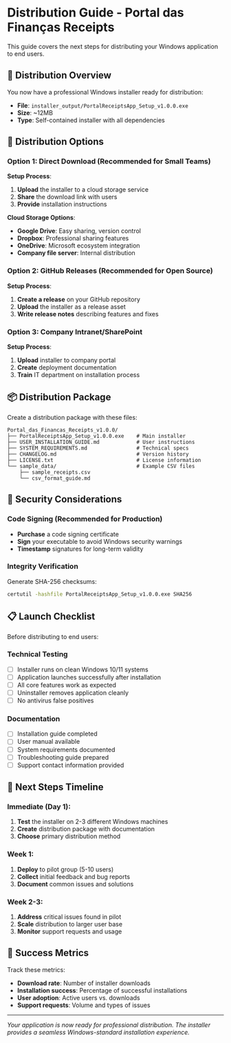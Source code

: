 # Distribution Guide - Portal das Finanças Receipts

This guide covers the next steps for distributing your Windows application to end users.

## 🎯 Distribution Overview

You now have a professional Windows installer ready for distribution:
- **File**: `installer_output/PortalReceiptsApp_Setup_v1.0.0.exe`
- **Size**: ~12MB
- **Type**: Self-contained installer with all dependencies

## 🚀 Distribution Options

### Option 1: Direct Download (Recommended for Small Teams)

**Setup Process**:
1. **Upload** the installer to a cloud storage service
2. **Share** the download link with users
3. **Provide** installation instructions

**Cloud Storage Options**:
- **Google Drive**: Easy sharing, version control
- **Dropbox**: Professional sharing features
- **OneDrive**: Microsoft ecosystem integration
- **Company file server**: Internal distribution

### Option 2: GitHub Releases (Recommended for Open Source)

**Setup Process**:
1. **Create a release** on your GitHub repository
2. **Upload** the installer as a release asset
3. **Write release notes** describing features and fixes

### Option 3: Company Intranet/SharePoint

**Setup Process**:
1. **Upload** installer to company portal
2. **Create** deployment documentation
3. **Train** IT department on installation process

## 📦 Distribution Package

Create a distribution package with these files:

```
Portal_das_Financas_Receipts_v1.0.0/
├── PortalReceiptsApp_Setup_v1.0.0.exe    # Main installer
├── USER_INSTALLATION_GUIDE.md            # User instructions
├── SYSTEM_REQUIREMENTS.md                # Technical specs
├── CHANGELOG.md                          # Version history
├── LICENSE.txt                           # License information
└── sample_data/                          # Example CSV files
    ├── sample_receipts.csv
    └── csv_format_guide.md
```

## 🔐 Security Considerations

### Code Signing (Recommended for Production)
- **Purchase** a code signing certificate
- **Sign** your executable to avoid Windows security warnings
- **Timestamp** signatures for long-term validity

### Integrity Verification
Generate SHA-256 checksums:
```cmd
certutil -hashfile PortalReceiptsApp_Setup_v1.0.0.exe SHA256
```

## 📋 Launch Checklist

Before distributing to end users:

### Technical Testing
- [ ] Installer runs on clean Windows 10/11 systems
- [ ] Application launches successfully after installation
- [ ] All core features work as expected
- [ ] Uninstaller removes application cleanly
- [ ] No antivirus false positives

### Documentation
- [ ] Installation guide completed
- [ ] User manual available
- [ ] System requirements documented
- [ ] Troubleshooting guide prepared
- [ ] Support contact information provided

## 🚀 Next Steps Timeline

### Immediate (Day 1):
1. **Test** the installer on 2-3 different Windows machines
2. **Create** distribution package with documentation
3. **Choose** primary distribution method

### Week 1:
1. **Deploy** to pilot group (5-10 users)
2. **Collect** initial feedback and bug reports
3. **Document** common issues and solutions

### Week 2-3:
1. **Address** critical issues found in pilot
2. **Scale** distribution to larger user base
3. **Monitor** support requests and usage

## 🎯 Success Metrics

Track these metrics:
- **Download rate**: Number of installer downloads
- **Installation success**: Percentage of successful installations
- **User adoption**: Active users vs. downloads
- **Support requests**: Volume and types of issues

---

*Your application is now ready for professional distribution. The installer provides a seamless Windows-standard installation experience.*
